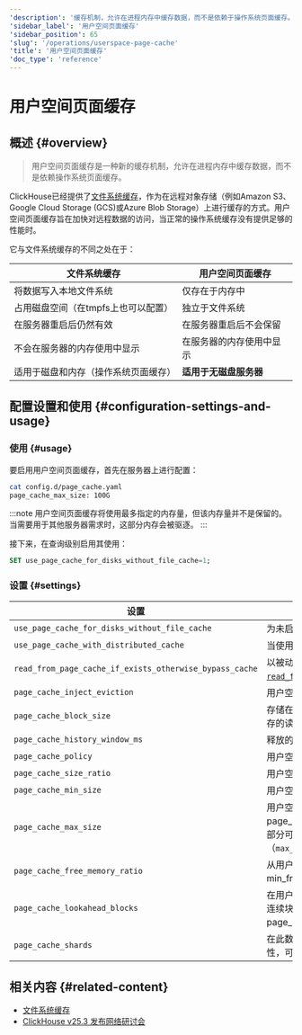 ```yaml
---
'description': '缓存机制，允许在进程内存中缓存数据，而不是依赖于操作系统页面缓存。'
'sidebar_label': '用户空间页面缓存'
'sidebar_position': 65
'slug': '/operations/userspace-page-cache'
'title': '用户空间页面缓存'
'doc_type': 'reference'
---
```



# 用户空间页面缓存

## 概述 {#overview}

> 用户空间页面缓存是一种新的缓存机制，允许在进程内存中缓存数据，而不是依赖操作系统页面缓存。

ClickHouse已经提供了[文件系统缓存](/docs/operations/storing-data)，作为在远程对象存储（例如Amazon S3、Google Cloud Storage (GCS)或Azure Blob Storage）上进行缓存的方式。用户空间页面缓存旨在加快对远程数据的访问，当正常的操作系统缓存没有提供足够的性能时。

它与文件系统缓存的不同之处在于：

| 文件系统缓存                                               | 用户空间页面缓存                           |
|---------------------------------------------------------|---------------------------------------|
| 将数据写入本地文件系统                                   | 仅存在于内存中                           |
| 占用磁盘空间（在tmpfs上也可以配置）                      | 独立于文件系统                          |
| 在服务器重启后仍然有效                                  | 在服务器重启后不会保留                |
| 不会在服务器的内存使用中显示                            | 在服务器的内存使用中显示               |
| 适用于磁盘和内存（操作系统页面缓存）                     | **适用于无磁盘服务器**                  |

## 配置设置和使用 {#configuration-settings-and-usage}

### 使用 {#usage}

要启用用户空间页面缓存，首先在服务器上进行配置：

```bash
cat config.d/page_cache.yaml
page_cache_max_size: 100G
```

:::note
用户空间页面缓存将使用最多指定的内存量，但该内存量并不是保留的。当需要用于其他服务器需求时，这部分内存会被驱逐。
:::

接下来，在查询级别启用其使用：

```sql
SET use_page_cache_for_disks_without_file_cache=1;
```

### 设置 {#settings}

| 设置                                                    | 描述                                                                                                                                                                                                                                                                                                            | 默认值       |
|----------------------------------------------------------|------------------------------------------------------------------------------------------------------------------------------------------------------------------------------------------------------------------------------------------------------------------------------------------------------------------------|-------------|
| `use_page_cache_for_disks_without_file_cache`            | 为未启用文件系统缓存的远程磁盘使用用户空间页面缓存。                                                                                                                                                                                                                                    | `0`         |
| `use_page_cache_with_distributed_cache`                  | 当使用分布式缓存时使用用户空间页面缓存。                                                                                                                                                                                                                                                               | `0`         |
| `read_from_page_cache_if_exists_otherwise_bypass_cache`  | 以被动模式使用用户空间页面缓存，类似于[`read_from_filesystem_cache_if_exists_otherwise_bypass_cache`](/docs/operations/settings/settings#read_from_filesystem_cache_if_exists_otherwise_bypass_cache)。                                                                                                  | `0`         |
| `page_cache_inject_eviction`                             | 用户空间页面缓存有时会随机使某些页面失效。用于测试。                                                                                                                                                                                                                             | `0`         |
| `page_cache_block_size`                                  | 存储在用户空间页面缓存中的文件块大小，以字节为单位。所有通过缓存的读取将四舍五入到这个大小的倍数。                                                                                                                                                                 | `1048576`   |
| `page_cache_history_window_ms`                           | 释放的内存可以被用户空间页面缓存使用的延迟时间。                                                                                                                                                                                                                                                         | `1000`      |
| `page_cache_policy`                                      | 用户空间页面缓存策略名称。                                                                                                                                                                                                                                                                                      | `SLRU`      |
| `page_cache_size_ratio`                                  | 用户空间页面缓存中受保护队列的大小相对于缓存的总大小。                                                                                                                                                                                                                       | `0.5`       |
| `page_cache_min_size`                                    | 用户空间页面缓存的最小大小。                                                                                                                                                                                                                                                                              | `104857600` |
| `page_cache_max_size`                                    | 用户空间页面缓存的最大大小。设置为0以禁用缓存。如果大于page_cache_min_size，缓存大小将在此范围内持续调整，以使用大部分可用内存，同时保持总内存使用低于限制（`max_server_memory_usage`\[`_to_ram_ratio`\]）。 | `0`         |
| `page_cache_free_memory_ratio`                           | 从用户空间页面缓存中保持空闲内存的比例。类似于Linux的min_free_kbytes设置。                                                                                                                                                                                                   | `0.15`      |
| `page_cache_lookahead_blocks`                            | 在用户空间页面缓存未命中时，从底层存储中一次读取最多这一数量的连续块，如果它们也不在缓存中。每个块大小为page_cache_block_size字节。                                                                                                                               | `16`        |
| `page_cache_shards`                                      | 在此数量的分片上划分用户空间页面缓存，以减少互斥量争用。实验性，可能不会提高性能。                                                                                                                                                                                         | `4`         |

## 相关内容 {#related-content}
- [文件系统缓存](/docs/operations/storing-data)
- [ClickHouse v25.3 发布网络研讨会](https://www.youtube.com/live/iCKEzp0_Z2Q?feature=shared&t=1320)
